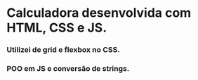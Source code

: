# Calculadora desenvolvida com HTML, CSS e JS.
### Utilizei de grid e flexbox no CSS.
### POO em JS e conversão de strings.